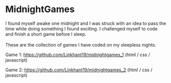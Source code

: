 # MidnightGames

I found myself awake one midnight and I was struck with an idea to pass the time while doing something I found exciting. I challenged myself to code and finish a short game before I sleep. 
<br>
<br>
These are the collection of games I have coded on my sleepless nights. 

Game 1: https://github.com/Linkhant19/midnightgames_1
(html / css / javascript)

Game 2: https://github.com/Linkhant19/midnightgames_2
(html / css / javascript)
